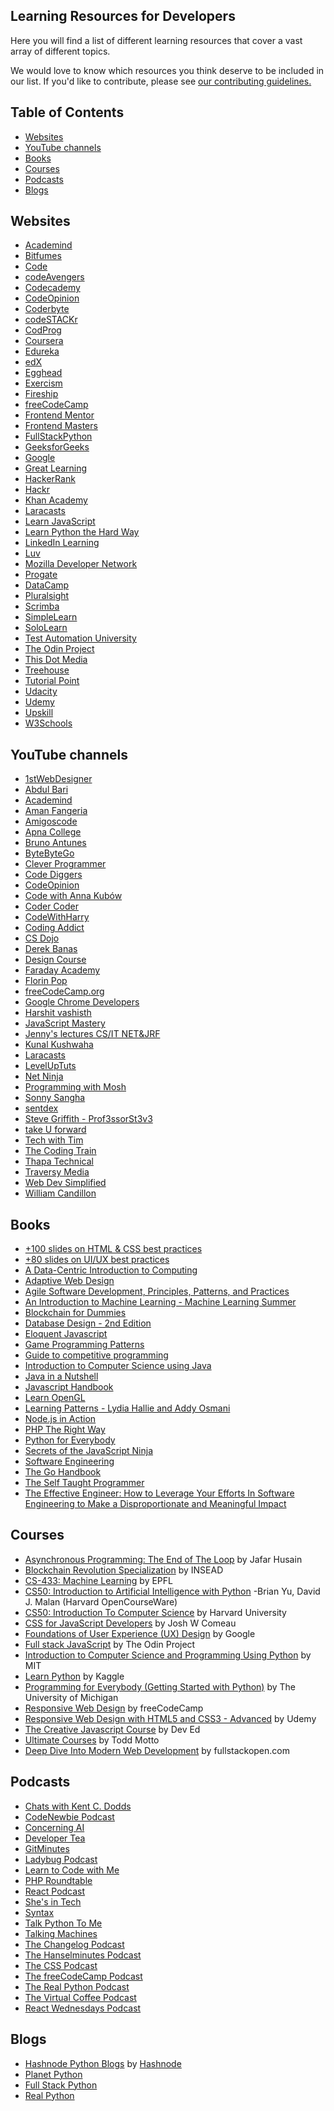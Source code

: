 ## Learning Resources for Developers<!-- omit in toc -->

Here you will find a list of different learning resources that cover a vast array of different topics.

We would love to know which resources you think deserve to be included in our list. If you'd like to contribute, please see [our contributing guidelines.](./CONTRIBUTING.md)

## Table of Contents<!-- omit in toc -->

- [Websites](#websites)
- [YouTube channels](#youtube-channels)
- [Books](#books)
- [Courses](#courses)
- [Podcasts](#podcasts)
- [Blogs](#blogs)

## Websites

- [Academind](https://academind.com/)
- [Bitfumes](https://bitfumes.com/)
- [Code](https://code.org/)
- [codeAvengers](https://www.codeavengers.com/)
- [Codecademy](https://www.codecademy.com/)
- [CodeOpinion](https://codeopinion.com/)
- [Coderbyte](https://coderbyte.com/)
- [codeSTACKr](https://www.codestackr.com/)
- [CodProg](https://www.codprog.com/)
- [Coursera](https://www.coursera.org/)
- [Edureka](https://www.edureka.co/)
- [edX](https://www.edx.org/)
- [Egghead](https://egghead.io/)
- [Exercism](https://exercism.org/)
- [Fireship](https://fireship.io/)
- [freeCodeCamp](https://www.freecodecamp.org/)
- [Frontend Mentor](https://www.frontendmentor.io/)
- [Frontend Masters](https://frontendmasters.com/)
- [FullStackPython](https://www.fullstackpython.com/)
- [GeeksforGeeks](https://www.geeksforgeeks.org/)
- [Google](https://developers.google.com/edu/)
- [Great Learning](https://www.mygreatlearning.com/)
- [HackerRank](https://www.hackerrank.com/)
- [Hackr](https://hackr.io/)
- [Khan Academy](https://www.khanacademy.org/computing/computer-programming)
- [Laracasts](https://laracasts.com/)
- [Learn JavaScript](https://learnjavascript.online/)
- [Learn Python the Hard Way](https://learnpythonthehardway.org/)
- [LinkedIn Learning](https://www.linkedin.com/learning/)
- [Luv](https://www.youtube.com/c/LuvIsMe)
- [Mozilla Developer Network](https://developer.mozilla.org/)
- [Progate](https://progate.com/)
- [DataCamp](https://www.datacamp.com/)
- [Pluralsight](https://www.pluralsight.com/)
- [Scrimba](https://scrimba.com/)
- [SimpleLearn](https://www.simplilearn.com/tutorials/)
- [SoloLearn](https://www.sololearn.com/home)
- [Test Automation University](https://testautomationu.applitools.com/)
- [The Odin Project](https://www.theodinproject.com/)
- [This Dot Media](https://www.thisdotmedia.com/)
- [Treehouse](https://teamtreehouse.com/)
- [Tutorial Point](https://www.tutorialspoint.com/)
- [Udacity](https://udacity.com/)
- [Udemy](https://udemy.com/)
- [Upskill](https://upskillcourses.com/)
- [W3Schools](https://www.w3schools.com/)


## YouTube channels

- [1stWebDesigner](https://www.youtube.com/user/1stwebdesigner)
- [Abdul Bari](https://m.youtube.com/channel/UCZCFT11CWBi3MHNlGf019nw/playlists)
- [Academind](https://www.youtube.com/c/Academind)
- [Aman Fangeria](https://www.youtube.com/c/AmanFangeria)
- [Amigoscode](https://www.youtube.com/c/amigoscode/videos)
- [Apna College ](https://www.youtube.com/c/ApnaCollegeOfficial)
- [Bruno Antunes](https://www.youtube.com/c/BrunoAntunesPT)
- [ByteByteGo](https://www.youtube.com/c/ByteByteGo)
- [Clever Programmer](https://www.youtube.com/c/CleverProgrammer)
- [Code Diggers](https://www.youtube.com/c/CodeDiggers)
- [CodeOpinion](https://www.youtube.com/channel/UC3RKA4vunFAfrfxiJhPEplw)
- [Code with Anna Kubów](https://www.youtube.com/c/AniaKubów)
- [Coder Coder](https://www.youtube.com/@TheCoderCoder)
- [CodeWithHarry](https://www.youtube.com/c/CodeWithHarry)
- [Coding Addict](https://www.youtube.com/c/CodingAddict)
- [CS Dojo](https://www.youtube.com/c/CSDojo)
- [Derek Banas](https://www.youtube.com/user/derekbanas)
- [Design Course](https://www.youtube.com/channel/UCVyRiMvfUNMA1UPlDPzG5Ow)
- [Faraday Academy](https://www.youtube.com/c/FaradayAcademy)
- [Florin Pop](https://www.youtube.com/c/FlorinPop)
- [freeCodeCamp.org](https://www.youtube.com/c/Freecodecamp)
- [Google Chrome Developers](https://www.youtube.com/c/GoogleChromeDevelopers)
- [Harshit vashisth](https://www.youtube.com/c/Harshitvashisth)
- [JavaScript Mastery](https://www.youtube.com/c/JavaScriptMastery)
- [Jenny's lectures CS/IT NET&JRF](https://www.youtube.com/c/JennyslecturesCSITNETJRF)
- [Kunal Kushwaha](https://www.youtube.com/c/kunalkushwaha)
- [Laracasts](https://www.youtube.com/c/Laracastsofficial)
- [LevelUpTuts](https://www.youtube.com/c/LevelUpTuts/featured)
- [Net Ninja](https://www.youtube.com/c/TheNetNinja)
- [Programming with Mosh](https://www.youtube.com/c/programmingwithmosh)
- [Sonny Sangha](https://www.youtube.com/c/SonnySangha)
- [sentdex](https://www.youtube.com/c/sentdex)
- [Steve Griffith - Prof3ssorSt3v3](https://www.youtube.com/c/SteveGriffith-Prof3ssorSt3v3)
- [take U forward](https://www.youtube.com/c/takeUforward)
- [Tech with Tim](https://www.youtube.com/c/TechWithTim)
- [The Coding Train](https://www.youtube.com/c/TheCodingTrain/featured)
- [Thapa Technical](https://www.youtube.com/c/ThapaTechnical)
- [Traversy Media](https://www.youtube.com/c/TraversyMedia)
- [Web Dev Simplified](https://www.youtube.com/c/WebDevSimplified)
- [William Candillon](https://www.youtube.com/c/wcandillon)


## Books

- [+100 slides on HTML & CSS best practices](https://georgemoller.gumroad.com/l/hQWSH)
- [+80 slides on UI/UX best practices](https://georgemoller.gumroad.com/l/MAVqE)
- [A Data-Centric Introduction to Computing](https://dcic-world.org/)
- [Adaptive Web Design](https://adaptivewebdesign.info/1st-edition/)
- [Agile Software Development, Principles, Patterns, and Practices](https://www.amazon.com/Software-Development-Principles-Patterns-Practices/dp/0135974445)
- [An Introduction to Machine Learning - Machine Learning Summer](https://www.pdfdrive.com/an-introduction-to-machine-learning-machine-learning-summer-e10685818.html)
- [Blockchain for Dummies](https://www.ibm.com/downloads/cas/36KBMBOG)
- [Database Design - 2nd Edition](https://opentextbc.ca/dbdesign01/)
- [Eloquent Javascript](https://eloquentjavascript.net/)
- [Game Programming Patterns](http://gameprogrammingpatterns.com/)
- [Guide to competitive programming](https://www.amazon.com/Guide-Competitive-Programming-Algorithms-Undergraduate/dp/3319725467)
- [Introduction to Computer Science using Java](http://www.programmedlessons.org/Java9/index.html)
- [Java in a Nutshell](https://www.oreilly.com/library/view/java-in-a/9781492037248/)
- [Javascript Handbook](https://thevalleyofcode.com/js/)
- [Learn OpenGL](https://learnopengl.com/)
- [Learning Patterns - Lydia Hallie and Addy Osmani](https://archive.org/details/learning-patterns/learning-patterns-final-v1.1/)
- [Node.js in Action](https://dokumen.pub/nodejs-in-action-2nbsped-1617292575-9781617292576.html)
- [PHP The Right Way](https://phptherightway.com/)
- [Python for Everybody](https://www.py4e.com/book)
- [Secrets of the JavaScript Ninja](https://www.amazon.ca/Secrets-JavaScript-Ninja-John-Resig/dp/1617292850)
- [Software Engineering](https://www.amazon.com/Software-Engineering-10th-Ian-Sommerville/dp/0133943038)
- [The Go Handbook](https://thevalleyofcode.com/go)
- [The Self Taught Programmer](https://www.amazon.com/Self-Taught-Programmer-Definitive-Programming-Professionally/dp/0999685902)
- [The Effective Engineer: How to Leverage Your Efforts In Software Engineering to Make a Disproportionate and Meaningful Impact](https://www.amazon.com/Effective-Engineer-Engineering-Disproportionate-Meaningful/dp/0996128107)


## Courses

- [Asynchronous Programming: The End of The Loop](https://egghead.io/courses/asynchronous-programming-the-end-of-the-loop) by Jafar Husain
- [Blockchain Revolution Specialization](https://www.coursera.org/specializations/blockchain-revolution-enterprise) by INSEAD
- [CS-433: Machine Learning](https://www.epfl.ch/labs/mlo/machine-learning-cs-433/) by EPFL
- [CS50: Introduction to Artificial Intelligence with Python](https://cs50.harvard.edu/ai/2020/) -Brian Yu, David J. Malan (Harvard OpenCourseWare)
- [CS50: Introduction To Computer Science](https://online-learning.harvard.edu/course/cs50-introduction-computer-science) by Harvard University
- [CSS for JavaScript Developers](https://css-for-js.dev) by Josh W Comeau
- [Foundations of User Experience (UX) Design](https://www.coursera.org/learn/foundations-user-experience-design?specialization=google-ux-design) by Google
- [Full stack JavaScript](https://www.theodinproject.com/paths/full-stack-javascript?) by The Odin Project
- [Introduction to Computer Science and Programming Using Python](https://www.edx.org/course/introduction-to-computer-science-and-programming-7) by MIT
- [Learn Python](https://www.kaggle.com/learn/python) by Kaggle
- [Programming for Everybody (Getting Started with Python)](https://www.coursera.org/learn/python?specialization=python) by The University of Michigan
- [Responsive Web Design](https://www.freecodecamp.org/learn/responsive-web-design/) by freeCodeCamp
- [Responsive Web Design with HTML5 and CSS3 - Advanced](https://www.udemy.com/course/responsive-web-design-with-html5-and-css3-advanced/) by Udemy
- [The Creative Javascript Course](https://developedbyed.com/p/the-creative-javascript-course) by Dev Ed
- [Ultimate Courses](https://ultimatecourses.com) by Todd Motto
- [Deep Dive Into Modern Web Development](https://fullstackopen.com/) by fullstackopen.com


## Podcasts

- [Chats with Kent C. Dodds](https://kentcdodds.com/chats/04)
- [CodeNewbie Podcast](https://www.codenewbie.org/podcast)
- [Concerning AI](https://concerning.ai/)
- [Developer Tea](https://developertea.com/)
- [GitMinutes](https://www.gitminutes.com/)
- [Ladybug Podcast](https://www.ladybug.dev/)
- [Learn to Code with Me](https://learntocodewith.me/podcast/)
- [PHP Roundtable](https://www.phproundtable.com/)
- [React Podcast](https://spec.fm/podcasts/reactpodcast)
- [She's in Tech](https://shesintechpodcast.com/)
- [Syntax](https://syntax.fm/)
- [Talk Python To Me](https://talkpython.fm)
- [Talking Machines](https://www.thetalkingmachines.com/)
- [The Changelog Podcast](https://changelog.com/podcast)
- [The Hanselminutes Podcast](https://hanselminutes.com/)
- [The CSS Podcast](https://thecsspodcast.libsyn.com/)
- [The freeCodeCamp Podcast](https://freecodecamp.libsyn.com/)
- [The Real Python Podcast](https://realpython.com/podcasts/rpp)
- [The Virtual Coffee Podcast](https://virtualcoffee.io/podcast/)
- [React Wednesdays Podcast](https://www.telerik.com/react-wednesdays#)

## Blogs

- [Hashnode Python Blogs](https://hashnode.com/n/python) by [Hashnode](https://hashnode.com)
- [Planet Python](https://planetpython.org/)
- [Full Stack Python](https://www.fullstackpython.com/blog.html)
- [Real Python](https://realpython.com/)  
